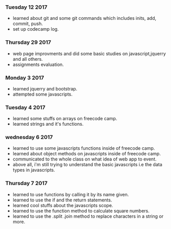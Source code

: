 ### Tuesday 12 2017
- learned about git and some git commands which includes inits, add, commit, push.
- set up codecamp log.
### Thursday 29 2017
- web page improvments and did some basic studies on javascript,jquerry and all others.
- assignments evaluation.
### Monday 3 2017
- learned jquerry and bootstrap.
- attempted some javascripts.
### Tuesday 4 2017
- learned some stuffs on arrays on freecode camp.
- learned strings and it's functions.
### wednesday 6 2017
- learned to use some javascripts functions inside of freecode camp.
- learned about object methods on javascripts inside of freecode camp.
- communicated to the whole class on what idea of web app to event.
- above all, i'm still trying to understand the basic javascripts i.e the data types in javascripts.
### Thursday 7 2017
- learned to use functions by calling it by its name given.
- learned to use the if and the return statements.
- learned cool stuffs about the javascripts scope.
- learned to use the function method to calculate square numbers.
- learned to use the .split .join method to replace characters in a string or more. 